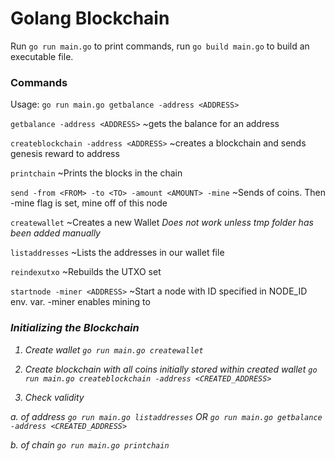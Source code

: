 # Golang Blockchain

Run `go run main.go` to print commands, run `go build main.go` to build an executable file.

### Commands

Usage: `go run main.go getbalance -address <ADDRESS>`

 `getbalance -address <ADDRESS>` ~gets the balance for an address
 
 `createblockchain -address <ADDRESS>` ~creates a blockchain and sends genesis reward to address
 
 `printchain` ~Prints the blocks in the chain
 
 `send -from <FROM> -to <TO> -amount <AMOUNT> -mine` ~Sends <amount> of coins. Then -mine flag is set, mine off of this node
 
 `createwallet` ~Creates a new Wallet *Does not work unless tmp folder has been added manually*
 
 `listaddresses` ~Lists the addresses in our wallet file
 
 `reindexutxo` ~Rebuilds the UTXO set
 
 `startnode -miner <ADDRESS>` ~Start a node with ID specified in NODE_ID env. var. -miner enables mining to <ADDRESS>

### Initializing the Blockchain

1. Create wallet 
`go run main.go createwallet`

2. Create blockchain with all coins initially stored within created wallet 
`go run main.go createblockchain -address <CREATED_ADDRESS>`

3.  Check validity

 a. of address `go run main.go listaddresses` OR `go run main.go getbalance -address <CREATED_ADDRESS>`

 b. of chain `go run main.go printchain`

